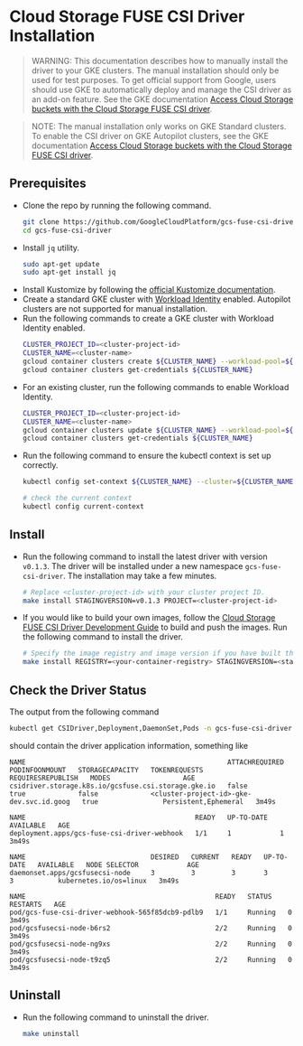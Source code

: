 # Cloud Storage FUSE CSI Driver Installation

> WARNING: This documentation describes how to manually install the driver to your GKE clusters. The manual installation should only be used for test purposes. To get official support from Google, users should use GKE to automatically deploy and manage the CSI driver as an add-on feature. See the GKE documentation [Access Cloud Storage buckets with the Cloud Storage FUSE CSI driver](https://cloud.google.com/kubernetes-engine/docs/how-to/persistent-volumes/cloud-storage-fuse-csi-driver).

> NOTE: The manual installation only works on GKE Standard clusters. To enable the CSI driver on GKE Autopilot clusters, see the GKE documentation [Access Cloud Storage buckets with the Cloud Storage FUSE CSI driver](https://cloud.google.com/kubernetes-engine/docs/how-to/persistent-volumes/cloud-storage-fuse-csi-driver).

## Prerequisites
- Clone the repo by running the following command.
  ```bash
  git clone https://github.com/GoogleCloudPlatform/gcs-fuse-csi-driver.git
  cd gcs-fuse-csi-driver
  ```
- Install `jq` utility.
  ```bash
  sudo apt-get update
  sudo apt-get install jq
  ```
- Install Kustomize by following the [official Kustomize documentation](https://kubectl.docs.kubernetes.io/installation/kustomize/).
- Create a standard GKE cluster with [Workload Identity](https://cloud.google.com/kubernetes-engine/docs/how-to/workload-identity) enabled. Autopilot clusters are not supported for manual installation.
- Run the following commands to create a GKE cluster with Workload Identity enabled.
  ```bash
  CLUSTER_PROJECT_ID=<cluster-project-id>
  CLUSTER_NAME=<cluster-name>
  gcloud container clusters create ${CLUSTER_NAME} --workload-pool=${CLUSTER_PROJECT_ID}.svc.id.goog
  gcloud container clusters get-credentials ${CLUSTER_NAME}
  ```
- For an existing cluster, run the following commands to enable Workload Identity.
  ```bash
  CLUSTER_PROJECT_ID=<cluster-project-id>
  CLUSTER_NAME=<cluster-name>
  gcloud container clusters update ${CLUSTER_NAME} --workload-pool=${CLUSTER_PROJECT_ID}.svc.id.goog
  gcloud container clusters get-credentials ${CLUSTER_NAME}
  ```
- Run the following command to ensure the kubectl context is set up correctly.
  ```bash
  kubectl config set-context ${CLUSTER_NAME} --cluster=${CLUSTER_NAME}

  # check the current context
  kubectl config current-context
  ```

## Install
- Run the following command to install the latest driver with version `v0.1.3`. The driver will be installed under a new namespace `gcs-fuse-csi-driver`. The installation may take a few minutes.
  ```bash
  # Replace <cluster-project-id> with your cluster project ID.
  make install STAGINGVERSION=v0.1.3 PROJECT=<cluster-project-id>
  ```

- If you would like to build your own images, follow the [Cloud Storage FUSE CSI Driver Development Guide](development.md) to build and push the images. Run the following command to install the driver.
  ```bash
  # Specify the image registry and image version if you have built the images from source code.
  make install REGISTRY=<your-container-registry> STAGINGVERSION=<staging-version> PROJECT=<cluster-project-id>
  ```

## Check the Driver Status
The output from the following command
```bash
kubectl get CSIDriver,Deployment,DaemonSet,Pods -n gcs-fuse-csi-driver
```
should contain the driver application information, something like
```
NAME                                                  ATTACHREQUIRED   PODINFOONMOUNT   STORAGECAPACITY   TOKENREQUESTS                              REQUIRESREPUBLISH   MODES                  AGE
csidriver.storage.k8s.io/gcsfuse.csi.storage.gke.io   false            true             false             <cluster-project-id>-gke-dev.svc.id.goog   true                Persistent,Ephemeral   3m49s

NAME                                          READY   UP-TO-DATE   AVAILABLE   AGE
deployment.apps/gcs-fuse-csi-driver-webhook   1/1     1            1           3m49s

NAME                               DESIRED   CURRENT   READY   UP-TO-DATE   AVAILABLE   NODE SELECTOR            AGE
daemonset.apps/gcsfusecsi-node     3         3         3       3            3           kubernetes.io/os=linux   3m49s

NAME                                               READY   STATUS    RESTARTS   AGE
pod/gcs-fuse-csi-driver-webhook-565f85dcb9-pdlb9   1/1     Running   0          3m49s
pod/gcsfusecsi-node-b6rs2                          2/2     Running   0          3m49s
pod/gcsfusecsi-node-ng9xs                          2/2     Running   0          3m49s
pod/gcsfusecsi-node-t9zq5                          2/2     Running   0          3m49s
```

## Uninstall
- Run the following command to uninstall the driver.
  ```bash
  make uninstall
  ````